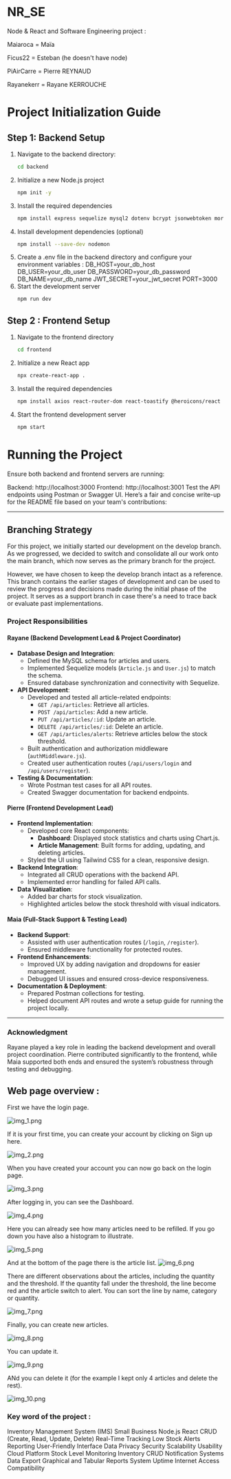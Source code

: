 # NR_SE
Node &amp; React and Software Engineering project :

Maiaroca = Maïa

Ficus22 = Esteban (he doesn't have node)

PiAirCarre = Pierre REYNAUD

Rayanekerr = Rayane KERROUCHE 


# Project Initialization Guide

## Step 1: Backend Setup

1. Navigate to the backend directory:
   ```bash
   cd backend
2. Initialize a new Node.js project
    ```bash
    npm init -y
3. Install the required dependencies
    ```bash
    npm install express sequelize mysql2 dotenv bcrypt jsonwebtoken morgan swagger-ui-express csv-writer pdfkit
4. Install development dependencies (optional)
    ```bash
    npm install --save-dev nodemon
5. Create a .env file in the backend directory and configure your environment variables : 
DB_HOST=your_db_host
DB_USER=your_db_user
DB_PASSWORD=your_db_password
DB_NAME=your_db_name
JWT_SECRET=your_jwt_secret
PORT=3000
6. Start the development server
    ```bash
    npm run dev

## Step 2 : Frontend Setup
1. Navigate to the frontend directory
    ```bash
    cd frontend

2. Initialize a new React app
    ```bash
    npx create-react-app .

3. Install the required dependencies
    ```bash
    npm install axios react-router-dom react-toastify @heroicons/react chart.js react-chartjs-2 ag-grid-react ag-grid-community highcharts highcharts-react-official
4. Start the frontend development server
    ```bash
    npm start

# Running the Project
Ensure both backend and frontend servers are running:

Backend: http://localhost:3000
Frontend: http://localhost:3001
Test the API endpoints using Postman or Swagger UI.
Here’s a fair and concise write-up for the README file based on your team's contributions:

---

## Branching Strategy
For this project, we initially started our development on the develop branch. As we progressed, we decided to switch and consolidate all our work onto the main branch, which now serves as the primary branch for the project.

However, we have chosen to keep the develop branch intact as a reference. This branch contains the earlier stages of development and can be used to review the progress and decisions made during the initial phase of the project. It serves as a support branch in case there's a need to trace back or evaluate past implementations.

### Project Responsibilities

#### **Rayane (Backend Development Lead & Project Coordinator)**
- **Database Design and Integration**:
  - Defined the MySQL schema for articles and users.
  - Implemented Sequelize models (`Article.js` and `User.js`) to match the schema.
  - Ensured database synchronization and connectivity with Sequelize.
- **API Development**:
  - Developed and tested all article-related endpoints:
    - `GET /api/articles`: Retrieve all articles.
    - `POST /api/articles`: Add a new article.
    - `PUT /api/articles/:id`: Update an article.
    - `DELETE /api/articles/:id`: Delete an article.
    - `GET /api/articles/alerts`: Retrieve articles below the stock threshold.
  - Built authentication and authorization middleware (`authMiddleware.js`).
  - Created user authentication routes (`/api/users/login` and `/api/users/register`).
- **Testing & Documentation**:
  - Wrote Postman test cases for all API routes.
  - Created Swagger documentation for backend endpoints.

#### **Pierre (Frontend Development Lead)**
- **Frontend Implementation**:
  - Developed core React components:
    - **Dashboard**: Displayed stock statistics and charts using Chart.js.
    - **Article Management**: Built forms for adding, updating, and deleting articles.
  - Styled the UI using Tailwind CSS for a clean, responsive design.
- **Backend Integration**:
  - Integrated all CRUD operations with the backend API.
  - Implemented error handling for failed API calls.
- **Data Visualization**:
  - Added bar charts for stock visualization.
  - Highlighted articles below the stock threshold with visual indicators.

#### **Maia (Full-Stack Support & Testing Lead)**
- **Backend Support**:
  - Assisted with user authentication routes (`/login`, `/register`).
  - Ensured middleware functionality for protected routes.
- **Frontend Enhancements**:
  - Improved UX by adding navigation and dropdowns for easier management.
  - Debugged UI issues and ensured cross-device responsiveness.
- **Documentation & Deployment**:
  - Prepared Postman collections for testing.
  - Helped document API routes and wrote a setup guide for running the project locally.

---

### Acknowledgment
Rayane played a key role in leading the backend development and overall project coordination. Pierre contributed significantly to the frontend, while Maia supported both ends and ensured the system’s robustness through testing and debugging. 

## Web page overview :
First we have the login page.

![img_1.png](img_1.png)

If it is your first time, you can create your account by clicking on Sign up here.

![img_2.png](img_2.png)

When you have created your account you can now go back on the login page.

![img_3.png](img_3.png)

After logging in, you can see the Dashboard.

![img_4.png](img_4.png)

Here you can already see how many articles need to be refilled.
If you go down you have also a histogram to illustrate.

![img_5.png](img_5.png)

And at the bottom of the page there is the article list.
![img_6.png](img_6.png)

There are different observations about the articles, including the quantity and the threshold.
If the quantity fall under the threshold, the line become red and the article switch to alert.
You can sort the line by name, category or quantity.

![img_7.png](img_7.png)

Finally, you can create new articles.

![img_8.png](img_8.png)

You can update it.

![img_9.png](img_9.png)

ANd you can delete it (for the example I kept only 4 articles and delete the rest).

![img_10.png](img_10.png)







### Key word of the project : 
Inventory Management System (IMS)
Small Business
Node.js
React
CRUD (Create, Read, Update, Delete)
Real-Time Tracking
Low Stock Alerts
Reporting
User-Friendly Interface
Data Privacy
Security
Scalability
Usability
Cloud Platform
Stock Level Monitoring
Inventory CRUD
Notification Systems
Data Export
Graphical and Tabular Reports
System Uptime
Internet Access
Compatibility

